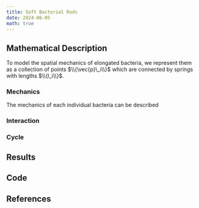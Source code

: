 ```yaml
---
title: Soft Bacterial Rods
date: 2024-06-05
math: true
---
```


## Mathematical Description
To model the spatial mechanics of elongated bacteria, we represent them as a collection of points
$\\{\vec{p}\_i\\}$ which are connected by springs with lengths $\\{l_i\\}$.

### Mechanics
The mechanics of each individual bacteria can be described

### Interaction

### Cycle

## Results

## Code

## References

